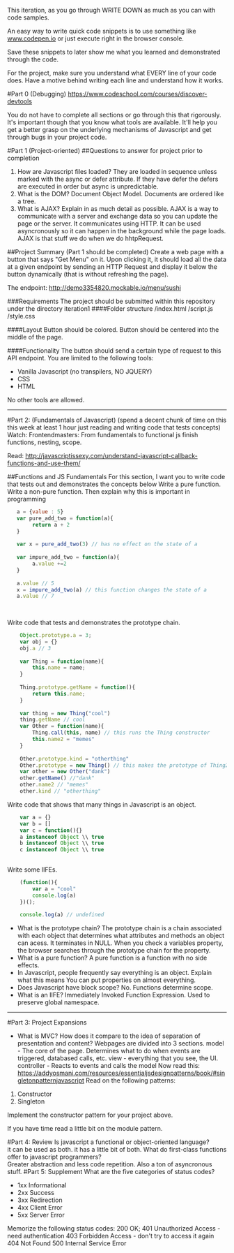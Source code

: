 This iteration, as you go through WRITE DOWN as much as you can with code samples.

An easy way to write quick code snippets is to use something like www.codepen.io or just execute right in the browser console.

Save these snippets to later show me what you learned and demonstrated through the code.

For the project, make sure you understand what EVERY line of your code does. Have a motive behind writing each line and understand how it works. 

#Part 0 (Debugging)
https://www.codeschool.com/courses/discover-devtools

You do not have to complete all sections or go through this that rigorously. It's important though that you know what tools are available. It'll help you get a better grasp on the underlying mechanisms of Javascript and get through bugs in your project code. 

#Part 1 (Project-oriented)
##Questions to answer for project prior to completion
1. How are Javascript files loaded? 
    They are loaded in sequence unless marked with the async or defer attribute. If they have defer the defers are executed in order but async is unpredictable.
2. What is the DOM? 
    Document Object Model. Documents are ordered like a tree.
3. What is AJAX? Explain in as much detail as possible.
    AJAX is a way to communicate with a server and exchange data so you can update the page or the server. It communicates using HTTP. It can be used asyncronously so it can happen in the background while the page loads. AJAX is that stuff we do when we do hhtpRequest.


##Project Summary (Part 1 should be completed)
Create a web page with a button that says "Get Menu" on it. Upon clicking it,
it should load all the data at a given endpoint by sending an HTTP Request and display it below the button dynamically (that is without refreshing the page).

The endpoint: http://demo3354820.mockable.io/menu/sushi

###Requirements
The project should be submitted within this repository under the directory iteration1
####Folder structure
/index.html
/script.js
/style.css

####Layout
Button should be colored.
Button should be centered into the middle of the page.

####Functionality
The button should send a certain type of request to this API endpoint.
You are limited to the following tools:
* Vanilla Javascript (no transpilers, NO JQUERY)
* CSS
* HTML

No other tools are allowed.


---
#Part 2: (Fundamentals of Javascript) (spend a decent chunk of time on this this week at least 1 hour just reading and writing code that tests concepts)
Watch:
Frontendmasters: From fundamentals to functional js finish functions, nesting, scope.

Read: 
http://javascriptissexy.com/understand-javascript-callback-functions-and-use-them/

##Functions and JS Fundamentals 
For this section, I want you to write code that tests out and demonstrates the concepts below
Write a pure function. Write a non-pure function. Then explain why this is important in programming
```javascript
   a = {value : 5}
   var pure_add_two = function(a){
        return a + 2
   }
   
   var x = pure_add_two(3) // has no effect on the state of a
   
   var impure_add_two = function(a){
        a.value +=2
   }
   
   a.value // 5
   x = impure_add_two(a) // this function changes the state of a
   a.value // 7
   
    
```

Write code that tests and demonstrates the prototype chain.

```javascript
    Object.prototype.a = 3;
    var obj = {}
    obj.a // 3
    
    var Thing = function(name){
        this.name = name;
    }
    
    Thing.prototype.getName = function(){
        return this.name;
    }
    
    var thing = new Thing("cool")
    thing.getName // cool
    var Other = function(name){
        Thing.call(this, name) // this runs the Thing constructor
        this.name2 = "memes"
    }
    
    Other.prototype.kind = "otherthing"
    Other.prototype = new Thing() // this makes the prototype of Thing2 Thing and lets it access the properties of Thing
    var other = new Other("dank")
    other.getName() //"dank"
    other.name2 // "memes"
    other.kind // "otherthing"
```

Write code that shows that many things in Javascript is an object.

```javascript
    var a = {}
    var b = []
    var c = function(){}
    a instanceof Object \\ true
    b instanceof Object \\ true
    c instanceof Object \\ true
    
```

Write some IIFEs.

```javascript
    (function(){
        var a = "cool"
        console.log(a)
    })();
    
    console.log(a) // undefined
```

* What is the prototype chain?
    The prototype chain is a chain associated with each object that determines what attributes and methods an object can acess. It terminates in NULL. When you check a variables property, the browser searches through the prototype chain for the property.
* What is a pure function?
    A pure function is a function with no side effects. 
* In Javascript, people frequently say everything is an object. Explain what this means
    You can put properties on almost everything. 
* Does Javascript have block scope? 
    No. Functions determine scope.
* What is an IIFE?
    Immediately Invoked Function Expression. Used to preserve global namespace. 
---
#Part 3: Project Expansions
* What is MVC? How does it compare to the idea of separation of presentation and content?
    Webpages are divided into 3 sections.
    model - The core of the page. Determines what to do when events are triggered, databased calls, etc.
    view - everything that you see, the UI.
    controller - Reacts to events and calls the model
Now read this:
https://addyosmani.com/resources/essentialjsdesignpatterns/book/#singletonpatternjavascript
Read on the following patterns:
1. Constructor
2. Singleton

Implement the constructor pattern for your project above.

If you have time read a little bit on the module pattern.

#Part 4: Review
Is javascript a functional or object-oriented language?  
    it can be used as both. it has a little bit of both.
What do first-class functions offer to javascript programmers?  
    Greater abstraction and less code repetition. Also a ton of asyncronous stuff.
#Part 5: Supplement
What are the five categories of status codes?
* 1xx Informational
* 2xx Success
* 3xx Redirection
* 4xx Client Error
* 5xx Server Error

Memorize the following status codes:
200 OK; 
401 Unauthorized Access -need authentication
403 Forbidden Access - don't try to access it again
404 Not Found
500 Internal Service Error
